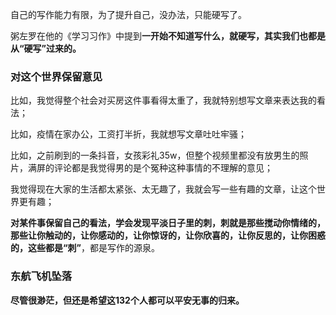 自己的写作能力有限，为了提升自己，没办法，只能硬写了。

粥左罗在他的《学习习作》中提到**一开始不知道写什么，就硬写，其实我们也都是从“硬写”过来的。**

### 对这个世界保留意见
比如，我觉得整个社会对买房这件事看得太重了，我就特别想写文章来表达我的看法；

比如，疫情在家办公，工资打半折，我就想写文章吐吐牢骚；

比如，之前刷到的一条抖音，女孩彩礼35w，但整个视频里都没有放男生的照片，满屏的评论都是我觉得男的是个冤种这种事情的不理解的意见；

我觉得现在大家的生活都太紧张、太无趣了，我就会写一些有趣的文章，让这个世界更有趣；



**对某件事保留自己的看法，学会发现平淡日子里的刺，**刺就是那些搅动你情绪的，那些让你触动的，让你感动的，让你惊讶的，让你欣喜的，让你反思的，让你困惑的，这些都是**“刺”**，都是写作的源泉。

### 东航飞机坠落
**尽管很渺茫，但还是希望这132个人都可以平安无事的归来。**     